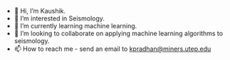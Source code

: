 - 👋 Hi, I’m Kaushik.
- 👀 I’m interested in Seismology.
- 🌱 I’m currently learning machine learning.
- 💞️ I’m looking to collaborate on applying machine learning algorithms to seismology.
- 📫 How to reach me - send an email to kpradhan@miners.utep.edu

<!---
kaushikkpradhan/kaushikkpradhan is a ✨ special ✨ repository because its `README.md` (this file) appears on your GitHub profile.
You can click the Preview link to take a look at your changes.
--->
